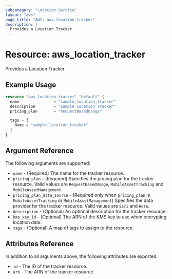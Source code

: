 ```yaml
---
subcategory: "Location Service"
layout: "aws"
page_title: "AWS: aws_location_tracker"
description: |-
  Provides a Location Tracker
---
```


# Resource: aws_location_tracker

Provides a Location Tracker.

## Example Usage

```terraform
resource "aws_location_tracker" "default" {
  name               = "sample_location_tracker"
  description        = "Sample Location Tracker"
  pricing_plan       = "RequestBasedUsage"

  tags = {
    Name = "sample_location_tracker"
  }
}
```

## Argument Reference

The following arguments are supported:

* `name` - (Required) The name for the tracker resource.
* `pricing_plan` - (Required) Specifies the pricing plan for the tracker resource. Valid values are `RequestBasedUsage`, `MobileAssetTracking` and `MobileAssetManagement`.
* `pricing_plan_data_source` - (Required only when `pricing_plan` is `MobileAssetTracking` or `MobileAssetManagement`) Specifies the data provider for the tracker resource. Valid values are `Esri` and `Here`.
* `description` - (Optional) An optional description for the tracker resource.
* `kms_key_id` - (Optional) The ARN of the KMS key to use when encrypting location data.
* `tags` - (Optional) A map of tags to assign to the resource.

## Attributes Reference

In addition to all arguments above, the following attributes are exported:

* `id` - The ID of the tracker resource.
* `arn` - The ARN of the tracker resource.
